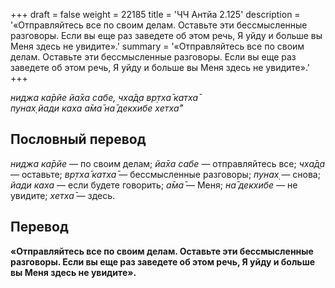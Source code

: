 +++
draft = false
weight = 22185
title = 'ЧЧ Антйа 2.125'
description = '«Отправляйтесь все по своим делам. Оставьте эти бессмысленные разговоры. Если вы еще раз заведете об этом речь, Я уйду и больше вы Меня здесь не увидите».'
summary = '«Отправляйтесь все по своим делам. Оставьте эти бессмысленные разговоры. Если вы еще раз заведете об этом речь, Я уйду и больше вы Меня здесь не увидите».'
+++

_ниджа ка̄рйе йа̄ха сабе, чха̄д̣а вр̣тха̄ катха̄  
пунах̣ йади каха а̄ма̄ на̄ декхибе хетха̄”_

## Пословный перевод

_ниджа_ _ка̄рйе_ — по своим делам; _йа̄ха_ _сабе_ — отправляйтесь все; _чха̄д̣а_ — оставьте; _вр̣тха̄_ _катха̄_ — бессмысленные разговоры; _пунах̣_ — снова; _йади_ _каха_ — если будете говорить; _а̄ма̄_ — Меня; _на̄_ _декхибе_ — не увидите; _хетха̄_ — здесь.

## Перевод

**«Отправляйтесь все по своим делам. Оставьте эти бессмысленные разговоры. Если вы еще раз заведете об этом речь, Я уйду и больше вы Меня здесь не увидите».**
